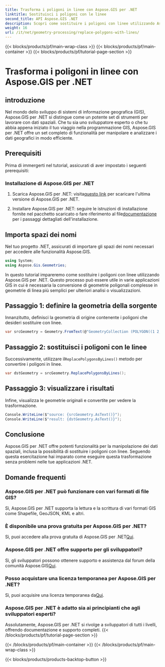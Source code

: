 ```yaml
---
title: Trasforma i poligoni in linee con Aspose.GIS per .NET
linktitle: Sostituisci i poligoni con le linee
second_title: API Aspose.GIS .NET
description: Scopri come sostituire i poligoni con linee utilizzando Aspose.GIS per .NET. Migliora le tue capacità di manipolazione dei dati GIS senza sforzo.
weight: 16
url: /it/net/geometry-processing/replace-polygons-with-lines/
---
```


{{< blocks/products/pf/main-wrap-class >}}
{{< blocks/products/pf/main-container >}}
{{< blocks/products/pf/tutorial-page-section >}}

# Trasforma i poligoni in linee con Aspose.GIS per .NET

## introduzione
Nel mondo dello sviluppo di sistemi di informazione geografica (GIS), Aspose.GIS per .NET si distingue come un potente set di strumenti per lavorare con dati spaziali. Che tu sia uno sviluppatore esperto o che tu abbia appena iniziato il tuo viaggio nella programmazione GIS, Aspose.GIS per .NET offre un set completo di funzionalità per manipolare e analizzare i dati geografici in modo efficiente.
## Prerequisiti
Prima di immergerti nel tutorial, assicurati di aver impostato i seguenti prerequisiti:
### Installazione di Aspose.GIS per .NET
1.  Scarica Aspose.GIS per .NET: visita[questo link](https://releases.aspose.com/gis/net/) per scaricare l'ultima versione di Aspose.GIS per .NET.
   
2.  Installare Aspose.GIS per .NET: seguire le istruzioni di installazione fornite nel pacchetto scaricato o fare riferimento al file[documentazione](https://reference.aspose.com/gis/net/) per i passaggi dettagliati dell'installazione.

## Importa spazi dei nomi
Nel tuo progetto .NET, assicurati di importare gli spazi dei nomi necessari per accedere alle funzionalità Aspose.GIS.
```csharp
using System;
using Aspose.Gis.Geometries;
```

In questo tutorial impareremo come sostituire i poligoni con linee utilizzando Aspose.GIS per .NET. Questo processo può essere utile in varie applicazioni GIS in cui è necessaria la conversione di geometrie poligonali complesse in geometrie di linea più semplici per ulteriori analisi o visualizzazioni.
## Passaggio 1: definire la geometria della sorgente
Innanzitutto, definisci la geometria di origine contenente i poligoni che desideri sostituire con linee.
```csharp
var srcGeometry = Geometry.FromText(@"GeometryCollection (POLYGON((1 2, 1 4, 3 4, 3 2)), Point (5 1))");
```
## Passaggio 2: sostituisci i poligoni con le linee
 Successivamente, utilizzare il`ReplacePolygonsByLines()` metodo per convertire i poligoni in linee.
```csharp
var dstGeometry = srcGeometry.ReplacePolygonsByLines();
```
## Passaggio 3: visualizzare i risultati
Infine, visualizza le geometrie originali e convertite per vedere la trasformazione.
```csharp
Console.WriteLine($"source: {srcGeometry.AsText()}");
Console.WriteLine($"result: {dstGeometry.AsText()}");
```

## Conclusione
Aspose.GIS per .NET offre potenti funzionalità per la manipolazione dei dati spaziali, inclusa la possibilità di sostituire i poligoni con linee. Seguendo questa esercitazione hai imparato come eseguire questa trasformazione senza problemi nelle tue applicazioni .NET.
## Domande frequenti
### Aspose.GIS per .NET può funzionare con vari formati di file GIS?
Sì, Aspose.GIS per .NET supporta la lettura e la scrittura di vari formati GIS come Shapefile, GeoJSON, KML e altri.
### È disponibile una prova gratuita per Aspose.GIS per .NET?
 Sì, puoi accedere alla prova gratuita di Aspose.GIS per .NET[Qui](https://releases.aspose.com/).
### Aspose.GIS per .NET offre supporto per gli sviluppatori?
 Sì, gli sviluppatori possono ottenere supporto e assistenza dal forum della comunità Aspose.GIS[Qui](https://forum.aspose.com/c/gis/33).
### Posso acquistare una licenza temporanea per Aspose.GIS per .NET?
 Sì, puoi acquisire una licenza temporanea da[Qui](https://purchase.aspose.com/temporary-license/).
### Aspose.GIS per .NET è adatto sia ai principianti che agli sviluppatori esperti?
Assolutamente, Aspose.GIS per .NET si rivolge a sviluppatori di tutti i livelli, offrendo documentazione e supporto completi.
{{< /blocks/products/pf/tutorial-page-section >}}

{{< /blocks/products/pf/main-container >}}
{{< /blocks/products/pf/main-wrap-class >}}

{{< blocks/products/products-backtop-button >}}
